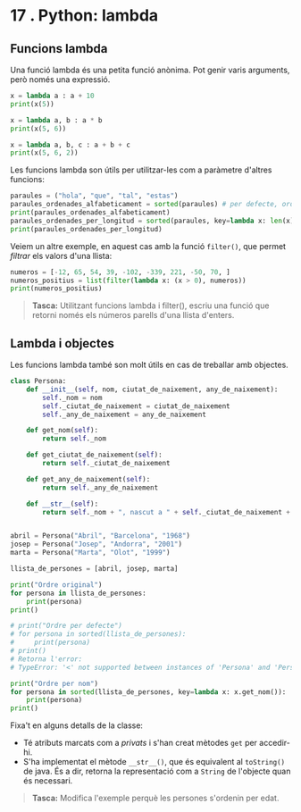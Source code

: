17 . Python: lambda
==========================

Funcions lambda
---------------

Una funció lambda és una petita funció anònima. Pot genir varis arguments, però només una expressió.

```python
x = lambda a : a + 10
print(x(5))

x = lambda a, b : a * b
print(x(5, 6))

x = lambda a, b, c : a + b + c
print(x(5, 6, 2))
```

Les funcions lambda son útils per utilitzar-les com a paràmetre d'altres funcions:

```python
paraules = ("hola", "que", "tal", "estas")
paraules_ordenades_alfabeticament = sorted(paraules) # per defecte, ordena alfabèticament
print(paraules_ordenades_alfabeticament)
paraules_ordenades_per_longitud = sorted(paraules, key=lambda x: len(x)) # ordena per la longitud
print(paraules_ordenades_per_longitud)
```

Veiem un altre exemple, en aquest cas amb la funció `filter()`, que permet _filtrar_ els valors d'una llista:

```python
numeros = [-12, 65, 54, 39, -102, -339, 221, -50, 70, ]
numeros_positius = list(filter(lambda x: (x > 0), numeros))
print(numeros_positius)
```

> **Tasca:** Utilitzant funcions lambda i filter(), escriu una funció que retorni només els números parells d'una llista d'enters.

Lambda i objectes
-----------------
Les funcions lambda també son molt útils en cas de treballar amb objectes.

```python
class Persona:
    def __init__(self, nom, ciutat_de_naixement, any_de_naixement):
        self._nom = nom
        self._ciutat_de_naixement = ciutat_de_naixement
        self._any_de_naixement = any_de_naixement

    def get_nom(self):
        return self._nom

    def get_ciutat_de_naixement(self):
        return self._ciutat_de_naixement

    def get_any_de_naixement(self):
        return self._any_de_naixement

    def __str__(self):
        return self._nom + ", nascut a " + self._ciutat_de_naixement + " l'any " + self._any_de_naixement + "."


abril = Persona("Abril", "Barcelona", "1968")
josep = Persona("Josep", "Andorra", "2001")
marta = Persona("Marta", "Olot", "1999")

llista_de_persones = [abril, josep, marta]

print("Ordre original")
for persona in llista_de_persones:
    print(persona)
print()

# print("Ordre per defecte")
# for persona in sorted(llista_de_persones):
#     print(persona)
# print()
# Retorna l'error:
# TypeError: '<' not supported between instances of 'Persona' and 'Persona'

print("Ordre per nom")
for persona in sorted(llista_de_persones, key=lambda x: x.get_nom()):
    print(persona)
print()
```

Fixa't en alguns detalls de la classe:
- Té atributs marcats com a _privats_ i s'han creat mètodes `get` per accedir-hi.
- S'ha implementat el mètode `__str__()`, que és equivalent al `toString()` de java. És a dir, retorna la representació com a `String` de l'objecte quan és necessari.

> **Tasca:** Modifica l'exemple perquè les persones s'ordenin per edat.